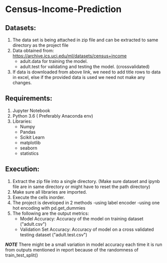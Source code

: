 # Census-Income-Prediction
Datasets:
-----------------------------------------------
1. The data set is being attached in zip file and can be extracted to same directory as the project file
2. Data obtained from:   https://archive.ics.uci.edu/ml/datasets/census+income
	- adult.data for training the model.
	- adult.test for validating and testing the model. (crossvalidated)
3. If data is downloaded from above link, we need to add title rows to data in excel, else if the provided data is used we need not make any changes.


Requirements:
-----------------------------------------------
1. Jupyter Notebook
2. Python 3.6 ( Preferably Anaconda env)
3. Libraries:
	- Numpy
	- Pandas
	- Scikit Learn
	- matplotlib
	- seaborn
	- statistics


Execution:
--------------------------------------------------
1. Extract the zip  file into a single directory. (Make sure dataset and ipynb file are in same directory or might have to reset the path directory)
2. Make sure all libraries are imported.
3. Execute the cells inorder.
4. The project is developed in 2 methods
	-using label encoder
	-using one hot encoding with pd.get_dummies
5. The following are the output metrics:
	- Model Accuracy: Accuracy of the model on training dataset ("adult.csv")
	- Validation Set Accuracy: Accuracy of model on a cross validated testing dataset ("adult.test.csv")

***NOTE***
There might be a small variation in model accuracy each time it is run from outputs mentioned in report because of the randomness of train_test_split()
